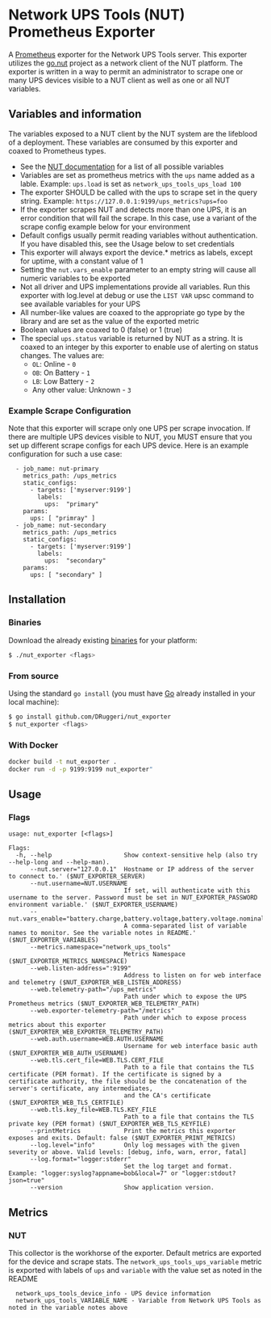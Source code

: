 # Network UPS Tools (NUT) Prometheus Exporter

A [Prometheus](https://prometheus.io) exporter for the Network UPS Tools server. This exporter utilizes the [go.nut](https://github.com/robbiet480/go.nut) project as a network client of the NUT platform. The exporter is written in a way to permit an administrator to scrape one or many UPS devices visible to a NUT client as well as one or all NUT variables.

## Variables and information
The variables exposed to a NUT client by the NUT system are the lifeblood of a deployment. These variables are consumed by this exporter and coaxed to Prometheus types.

 * See the [NUT documentation](https://networkupstools.org/docs/user-manual.chunked/apcs01.html) for a list of all possible variables
 * Variables are set as prometheus metrics with the `ups` name added as a lable. Example: `ups.load` is set as `network_ups_tools_ups_load 100`
 * The exporter SHOULD be called with the ups to scrape set in the query string. Example: `https://127.0.0.1:9199/ups_metrics?ups=foo`
 * If the exporter scrapes NUT and detects more than one UPS, it is an error condition that will fail the scrape. In this case, use a variant of the scrape config example below for your environment
 * Default configs usually permit reading variables without authentication. If you have disabled this, see the Usage below to set credentials
 * This exporter will always export the device.* metrics as labels, except for uptime, with a constant value of 1
 * Setting the `nut.vars_enable` parameter to an empty string will cause all numeric variables to be exported
 * Not all driver and UPS implementations provide all variables. Run this exporter with log.level at debug or use the `LIST VAR` upsc command to see available variables for your UPS
 * All number-like values are coaxed to the appropriate go type by the library and are set as the value of the exported metric
 * Boolean values are coaxed to 0 (false) or 1 (true)
 * The special `ups.status` variable is returned by NUT as a string. It is coaxed to an integer by this exporter to enable use of alerting on status changes. The values are:
   * `OL`: Online - `0`
   * `OB`: On Battery - `1`
   * `LB`: Low Battery - `2`
   * Any other value: Unknown - `3`

### Example Scrape Configuration
Note that this exporter will scrape only one UPS per scrape invocation. If there are multiple UPS devices visible to NUT, you MUST ensure that you set up different scrape configs for each UPS device. Here is an example configuration for such a use case:

```
  - job_name: nut-primary
    metrics_path: /ups_metrics
    static_configs:
      - targets: ['myserver:9199']
        labels:
          ups:  "primary"
    params:
      ups: [ "primray" ]
  - job_name: nut-secondary
    metrics_path: /ups_metrics
    static_configs:
      - targets: ['myserver:9199']
        labels:
          ups:  "secondary"
    params:
      ups: [ "secondary" ]
```


## Installation

### Binaries

Download the already existing [binaries](https://github.com/DRuggeri/nut_exporter/releases) for your platform:

```bash
$ ./nut_exporter <flags>
```

### From source

Using the standard `go install` (you must have [Go](https://golang.org/) already installed in your local machine):

```bash
$ go install github.com/DRuggeri/nut_exporter
$ nut_exporter <flags>
```

### With Docker
```bash
docker build -t nut_exporter .
docker run -d -p 9199:9199 nut_exporter"
```

## Usage

### Flags

```
usage: nut_exporter [<flags>]

Flags:
  -h, --help                    Show context-sensitive help (also try --help-long and --help-man).
      --nut.server="127.0.0.1"  Hostname or IP address of the server to connect to.' ($NUT_EXPORTER_SERVER)
      --nut.username=NUT.USERNAME
                                If set, will authenticate with this username to the server. Password must be set in NUT_EXPORTER_PASSWORD environment variable.' ($NUT_EXPORTER_USERNAME)
      --nut.vars_enable="battery.charge,battery.voltage,battery.voltage.nominal,input.voltage,input.voltage.nominal,ups.load"
                                A comma-separated list of variable names to monitor. See the variable notes in README.' ($NUT_EXPORTER_VARIABLES)
      --metrics.namespace="network_ups_tools"
                                Metrics Namespace ($NUT_EXPORTER_METRICS_NAMESPACE)
      --web.listen-address=":9199"
                                Address to listen on for web interface and telemetry ($NUT_EXPORTER_WEB_LISTEN_ADDRESS)
      --web.telemetry-path="/ups_metrics"
                                Path under which to expose the UPS Prometheus metrics ($NUT_EXPORTER_WEB_TELEMETRY_PATH)
      --web.exporter-telemetry-path="/metrics"
                                Path under which to expose process metrics about this exporter ($NUT_EXPORTER_WEB_EXPORTER_TELEMETRY_PATH)
      --web.auth.username=WEB.AUTH.USERNAME
                                Username for web interface basic auth ($NUT_EXPORTER_WEB_AUTH_USERNAME)
      --web.tls.cert_file=WEB.TLS.CERT_FILE
                                Path to a file that contains the TLS certificate (PEM format). If the certificate is signed by a certificate authority, the file should be the concatenation of the server's certificate, any intermediates,
                                and the CA's certificate ($NUT_EXPORTER_WEB_TLS_CERTFILE)
      --web.tls.key_file=WEB.TLS.KEY_FILE
                                Path to a file that contains the TLS private key (PEM format) ($NUT_EXPORTER_WEB_TLS_KEYFILE)
      --printMetrics            Print the metrics this exporter exposes and exits. Default: false ($NUT_EXPORTER_PRINT_METRICS)
      --log.level="info"        Only log messages with the given severity or above. Valid levels: [debug, info, warn, error, fatal]
      --log.format="logger:stderr"
                                Set the log target and format. Example: "logger:syslog?appname=bob&local=7" or "logger:stdout?json=true"
      --version                 Show application version.
```

## Metrics

### NUT
This collector is the workhorse of the exporter. Default metrics are exported for the device and scrape stats. The `network_ups_tools_ups_variable` metric is exported with labels of `ups` and `variable` with the value set as noted in the README

```
  network_ups_tools_device_info - UPS device information
  network_ups_tools_VARIABLE_NAME - Variable from Network UPS Tools as noted in the variable notes above
```
